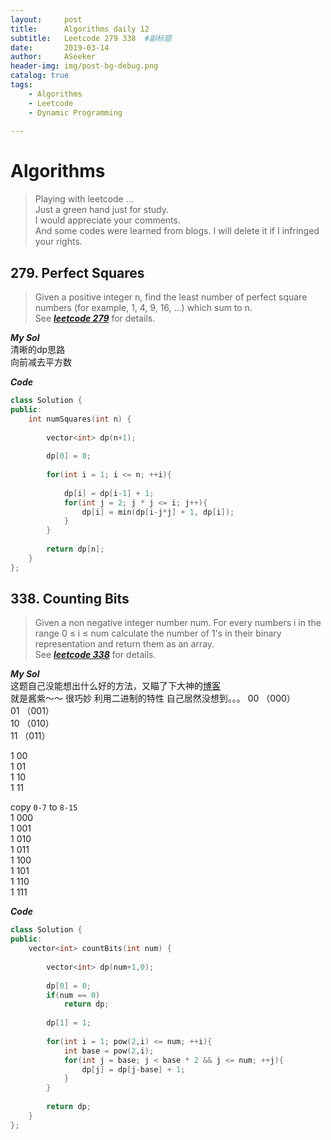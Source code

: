 ```yaml
---
layout:     post
title:      Algorithms daily 12
subtitle:   Leetcode 279 338  #副标题
date:       2019-03-14
author:     ASeeker
header-img: img/post-bg-debug.png
catalog: true
tags:
    - Algorithms
    - Leetcode
    - Dynamic Programming
    
---
```


#  Algorithms

>Playing with leetcode ...  
>Just a green hand just for study.   
I would appreciate your comments.   
And some codes were learned from blogs. I will delete it if I infringed your rights.  



## 279. Perfect Squares

>Given a positive integer n, find the least number of perfect square numbers (for example, 1, 4, 9, 16, ...) which sum to n.  
>See [***leetcode 279***][] for details. 

[***leetcode 279***]:https://leetcode.com/problems/perfect-squares/

***My Sol***  
清晰的dp思路  
向前减去平方数

***Code***


```cpp
class Solution {
public:
    int numSquares(int n) {
        
        vector<int> dp(n+1);
        
        dp[0] = 0;
        
        for(int i = 1; i <= n; ++i){
            
            dp[i] = dp[i-1] + 1;
            for(int j = 2; j * j <= i; j++){
                dp[i] = min(dp[i-j*j] + 1, dp[i]);
            }          
        }
        
        return dp[n];
    }
};
```



## 338. Counting Bits

>Given a non negative integer number num. For every numbers i in the range 0 ≤ i ≤ num calculate the number of 1's in their binary representation and return them as an array.  
>See [***leetcode 338***][] for details. 

[***leetcode 338***]:https://leetcode.com/problems/counting-bits/

***My Sol***  
这题自己没能想出什么好的方法，又瞄了下大神的[博客][]  
就是酱紫～～  很巧妙 利用二进制的特性 自己居然没想到。。。
00  （000）   
01  （001）  
10  （010）  
11	 （011）

1 00  
1 01  
1 10  
1 11  

copy `0-7` to `8-15`  
1 000  
1 001  
1 010  
1 011  
1 100  
1 101   
1 110  
1 111  

[博客]: http://www.cnblogs.com/grandyang/p/5294255.html

***Code***

```cpp
class Solution {
public:
    vector<int> countBits(int num) {
        
        vector<int> dp(num+1,0);
        
        dp[0] = 0;
        if(num == 0)
            return dp;
        
        dp[1] = 1;
        
        for(int i = 1; pow(2,i) <= num; ++i){
            int base = pow(2,i);
            for(int j = base; j < base * 2 && j <= num; ++j){
                dp[j] = dp[j-base] + 1;
            }
        }
        
        return dp;
    }
};
```

